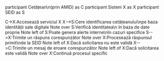 participant Cetățean\n(prin AMID) as C
participant Sistem X as X
participant SEID as S

C->X:Accesează serviciul X
X-->S:Cere identificarea cetățeanului\npe baza identității sale digitale
Note over S:Verifică identitatea\n în baza de date proprie
Note left of S:Poate genera alerte interne\nîn cazuri specifice
S-->X:Trimite un răspuns corespunzător
Note over X:Procesează răspunsul primit\nde la SEID
Note left of X:Dacă solicitarea nu este validă
X-->C:Trimite un mesaj de eroare corespunzător
Note left of X:Dacă solicitarea este validă
Note over X:Continuă procesul specific